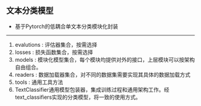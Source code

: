 ## 文本分类模型

- 基于Pytorch的低耦合单文本分类模块化封装
---
1. evalutions : 评估器集合，按需选择
2. losses : 损失函数集合，按需选择
3. models : 模块化模型集合，每个模块均提供对外的接口，上层模块可以按架构自由组合。
4. readers : 数据加载器集合，对不同的数据集需要实现其具体的数据加载方式
5. tools : 通用工具方法
6. TextClassifier通用模型包装器，集成训练过程和通用架构工作。经text_classifiers实现的分类模型，将一致的使用方式。
   